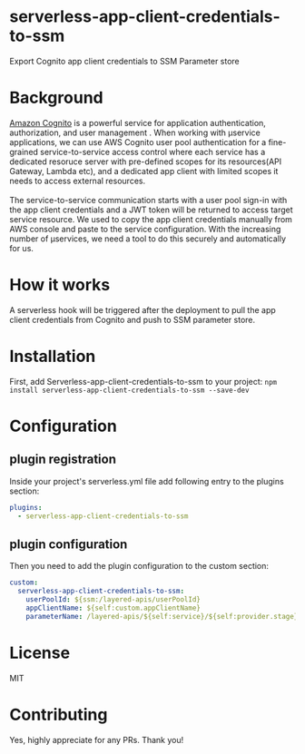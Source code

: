 # serverless-app-client-credentials-to-ssm
Export Cognito app client credentials to SSM Parameter store

# Background
[Amazon Cognito](https://docs.aws.amazon.com/cognito/latest/developerguide/what-is-amazon-cognito.html) is a powerful service for application authentication, authorization, and user management . When working with µservice applications, we can use AWS Cognito user pool authentication for a fine-grained service-to-service access control where each service has a dedicated resoruce server with pre-defined scopes for its resources(API Gateway, Lambda etc), and a dedicated app client with limited scopes it needs to access external resources.<br/><br/>
The service-to-service communication starts with a user pool sign-in with the app client credentials and a JWT token will be returned to access target service resource. We used to copy the app client credentials manually from AWS console and paste to the service configuration. With the increasing number of µservices, we need a tool to do this securely and automatically for us.

# How it works
A serverless hook will be triggered after the deployment to pull the app client credentials from Cognito and push to SSM parameter store.

# Installation
First, add Serverless-app-client-credentials-to-ssm to your project:
`npm install serverless-app-client-credentials-to-ssm --save-dev`

# Configuration
## plugin registration
Inside your project's serverless.yml file add following entry to the plugins section:
```YAML
plugins:
  - serverless-app-client-credentials-to-ssm
```
## plugin configuration
Then you need to add the plugin configuration to the custom section:
```YAML
custom:
  serverless-app-client-credentials-to-ssm:
    userPoolId: ${ssm:/layered-apis/userPoolId}
    appClientName: ${self:custom.appClientName}
    parameterName: /layered-apis/${self:service}/${self:provider.stage}
```

# License
MIT

# Contributing
Yes, highly appreciate for any PRs. Thank you!
